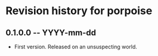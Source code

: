 # Revision history for porpoise

## 0.1.0.0 -- YYYY-mm-dd

* First version. Released on an unsuspecting world.
